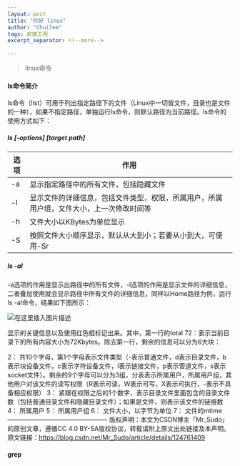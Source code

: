 ```yaml
---
layout: post
title: "你好 linux"
author: "Chuilee"
tags: 前端工程
excerpt_separator: <!--more-->

---
```


> linux命令
> <!--more-->

#### ls命令简介

ls命令（list）可用于列出指定路径下的文件（Linux中一切皆文件，目录也是文件的一种），如果不指定路径，单独运行ls命令，则默认路径为当前路径。ls命令的使用方式如下：

##### ls [-options] [target path]

| 选项 | 作用                                                         |
| ---- | ------------------------------------------------------------ |
| -a   | 显示指定路径中的所有文件，包括隐藏文件                       |
| -l   | 显示文件的详细信息，包括文件类型，权限，所属用户，所属用户组，文件大小，上一次修改时间等 |
| -h   | 文件大小以KBytes为单位显示                                   |
| -S   | 按照文件大小顺序显示，默认从大到小；若要从小到大，可使用-Sr  |

##### **ls -al**

-a选项的作用是显示出路径中的所有文件，-l选项的作用是显示文件的详细信息，二者叠加使用就会显示路径中所有文件的详细信息，同样以Home路径为例，运行ls -al命令，结果如下图所示：

![在这里插入图片描述](https://chuilee-1257187978.cos.ap-nanjing.myqcloud.com/blog/185ad8fafe874dfb8dd312b668e65b8f.png)

显示的关键信息以及使用红色框标记出来。其中，第一行的total 72：表示当前目录下的所有内容大小为72Kbytes。除去第一行，剩余的信息可以分为6大块：

2： 共10个字母，第1个字母表示文件类型（-表示普通文件，d表示目录文件，b表示块设备文件，c表示字符设备文件，l表示链接文件，p表示管道文件，s表示socket文件）。剩余的9个字母可以分为3组，分表表示所属用户，所属用户组，其他用户对该文件的读写权限（R表示可读，W表示可写，X表示可执行，-表示不具备相应权限）
3： 紧跟在权限之后的1个数字，表示目录文件里面包含的目录文件数（包括普通目录文件和隐藏目录文件）；如果是文件，则表示该文件的链接数
4： 所属用户
5： 所属用户组
6： 文件大小，以字节为单位
7： 文件的mtime
————————————————
版权声明：本文为CSDN博主「Mr_Sudo」的原创文章，遵循CC 4.0 BY-SA版权协议，转载请附上原文出处链接及本声明。
原文链接：https://blog.csdn.net/Mr_Sudo/article/details/124761409

#### grep

